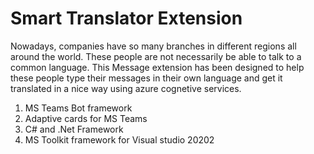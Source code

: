 # Smart Translator Extension
Nowadays, companies have so many branches in different regions all around the world. These people are not necessarily be able to talk to a common language.
This Message extension has been designed to help these people type their messages in their own language and get it translated in a nice way using azure cognetive
services.

1) MS Teams Bot framework
2) Adaptive cards for MS Teams
3) C# and .Net Framework
4) MS Toolkit framework for Visual studio 20202
